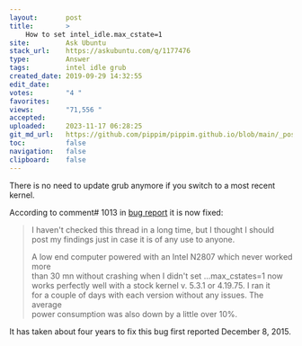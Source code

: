 ```yaml
---
layout:       post
title:        >
    How to set intel_idle.max_cstate=1
site:         Ask Ubuntu
stack_url:    https://askubuntu.com/q/1177476
type:         Answer
tags:         intel idle grub
created_date: 2019-09-29 14:32:55
edit_date:    
votes:        "4 "
favorites:    
views:        "71,556 "
accepted:     
uploaded:     2023-11-17 06:28:25
git_md_url:   https://github.com/pippim/pippim.github.io/blob/main/_posts/2019/2019-09-29-How-to-set-intel_idle.max_cstate_1.md
toc:          false
navigation:   false
clipboard:    false
---
```


There is no need to update grub anymore if you switch to a most recent kernel.

According to comment# 1013 in [bug report][1] it is now fixed:

> I haven't checked this thread in a long time, but I thought I should  
> post my findings just in case it is of any use to anyone.  
>   
> A low end computer powered with an Intel N2807 which never worked more  
> than 30 mn without crashing when I didn't set ...max_cstates=1 now  
> works perfectly well with a stock kernel v. 5.3.1 or 4.19.75. I ran it  
> for a couple of days with each version without any issues. The average  
> power consumption was also down by a little over 10%.  

It has taken about four years to fix this bug first reported December 8, 2015.

  [1]: https://bugzilla.kernel.org/show_bug.cgi?id=109051
